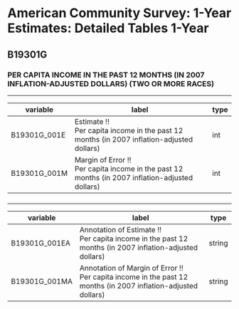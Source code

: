 # American Community Survey: 1-Year Estimates: Detailed Tables 1-Year

## B19301G

### PER CAPITA INCOME IN THE PAST 12 MONTHS (IN 2007 INFLATION-ADJUSTED DOLLARS) (TWO OR MORE RACES)

___

| variable | label | type |
| ----- | ----- | ----- |
| B19301G_001E | Estimate !!<br>Per capita income in the past 12 months (in 2007 inflation-adjusted dollars) | int |
| B19301G_001M | Margin of Error !!<br>Per capita income in the past 12 months (in 2007 inflation-adjusted dollars) | int |
### 

___

| variable | label | type |
| ----- | ----- | ----- |
| B19301G_001EA | Annotation of Estimate !!<br>Per capita income in the past 12 months (in 2007 inflation-adjusted dollars) | string |
| B19301G_001MA | Annotation of Margin of Error !!<br>Per capita income in the past 12 months (in 2007 inflation-adjusted dollars) | string |

